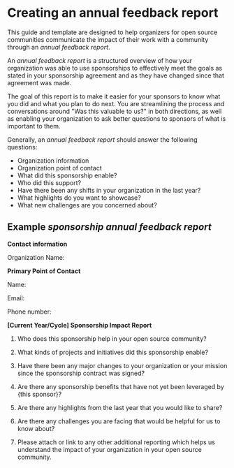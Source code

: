 # Creating an annual feedback report

This guide and template are designed to help organizers for open source communities communicate the impact of their work with a community through an _annual feedback report_.

An _annual feedback report_ is a structured overview of how your organization was able to use sponsorships to effectively meet the goals as stated in your sponsorship agreement and as they have changed since that agreement was made.

The goal of this report is to make it easier for your sponsors to know what you did and what you plan to do next. You are streamlining the process and conversations around "Was this valuable to us?" in both directions, as well as enabling your organization to ask better questions to sponsors of what is important to them.

Generally, an _annual feedback report_ should answer the following questions:

* Organization information
* Organization point of contact
* What did this sponsorship enable?
* Who did this support?
* Have there been any shifts in your organization in the last year?
* What highlights do you want to showcase?
* What new challenges are you concerned about?

## Example _sponsorship annual feedback report_

__Contact information__

Organization Name:

__Primary Point of Contact__

Name:

Email:

Phone number:

**[Current Year/Cycle] Sponsorship Impact Report**

1. Who does this sponsorship help in your open source community?

2. What kinds of projects and initiatives did this sponsorship enable?

3. Have there been any major changes to your organization or your mission since the sponsorship contract was signed?

4. Are there any sponsorship benefits that have not yet been leveraged by {this sponsor}?

5. Are there any highlights from the last year that you would like to share?

6. Are there any challenges you are facing that would be helpful for us to know about?

7. <Optional> Please attach or link to any other additional reporting which helps us understand the impact of your organization in your open source community.
